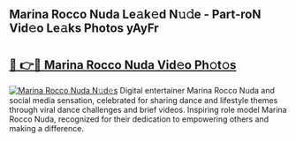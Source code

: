 ## Marina Rocco Nuda Le𝚊k𝚎d N𝚞𝚍e - Part-roN Vid𝚎o Le𝚊ks Photos yAyFr

# <h2><a href="http://fbfdi5.evod.top/?m=Marina+Rocco+Nuda">🔗 👉🔴 Marina Rocco Nuda Vid𝚎o Ph𝚘t𝚘s</a></h2>

[![Marina Rocco Nuda N𝚞d𝚎s](https://i.imgur.com/8V9OHl7.gif)](http://fbfdi5.evod.top/?m=Marina+Rocco+Nuda)
Digital entertainer Marina Rocco Nuda and social media sensation, celebrated for sharing dance and lifestyle themes through viral dance challenges and brief videos. Inspiring role model Marina Rocco Nuda, recognized for their dedication to empowering others and making a difference. 
